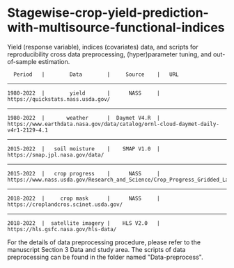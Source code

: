 # Stagewise-crop-yield-prediction-with-multisource-functional-indices
Yield (response variable), indices (covariates) data, and scripts for reproducibility cross data preprocessing, (hyper)parameter tuning, and out-of-sample estimation.


      Period   |        Data        |     Source    |   URL   
----------------------------------------------------------------------------------------------------------------
    1980-2022  |        yield       |      NASS     |  https://quickstats.nass.usda.gov/
----------------------------------------------------------------------------------------------------------------
    1980-2022  |       weather      |  Daymet V4.R  |  https://www.earthdata.nasa.gov/data/catalog/ornl-cloud-daymet-daily-v4r1-2129-4.1
----------------------------------------------------------------------------------------------------------------------------
    2015-2022  |   soil moisture    |    SMAP V1.0  |  https://smap.jpl.nasa.gov/data/
----------------------------------------------------------------------------------------------------------------------------
    2015-2022  |   crop progress    |      NASS     |  https://www.nass.usda.gov/Research_and_Science/Crop_Progress_Gridded_Layers/index.php
----------------------------------------------------------------------------------------------------------------------------
    2018-2022  |     crop mask      |      NASS     |  https://croplandcros.scinet.usda.gov/
----------------------------------------------------------------------------------------------------------------------------
    2018-2022  |  satellite imagery |    HLS V2.0   |  https://hls.gsfc.nasa.gov/hls-data/

For the details of data preprocessing procedure, please refer to the manuscript Section 3 Data and study area. The scripts of data preprocessing can be found in the folder named "Data-preprocess".
